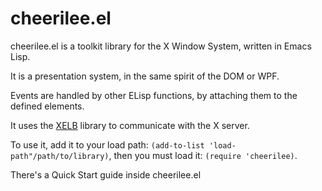 # cheerilee.el

cheerilee.el is a toolkit library for the X Window System, written in
Emacs Lisp.

It is a presentation system, in the same spirit of the DOM or WPF.

Events are handled by other ELisp functions, by attaching them to the
defined elements.

It uses the [XELB](https://github.com/ch11ng/xelb) library to
communicate with the X server.

To use it, add it to your load path:
 `(add-to-list 'load-path"/path/to/library)`, then you must
load it: `(require 'cheerilee)`.

There's a Quick Start guide inside cheerilee.el


